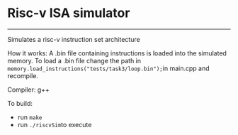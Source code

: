 # Risc-v ISA simulator
---
Simulates a risc-v instruction set architecture

How it works:
A .bin file containing instructions is loaded into the simulated memory.
To load a .bin file change the path in `memory.load_instructions("tests/task3/loop.bin");`in main.cpp and recompile.

Compiler: g++

To build:
- run `make`
- run `./riscvSim`to execute


